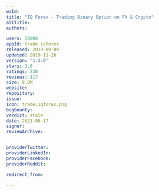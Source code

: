 ```yaml
---
wsId: 
title: "IQ Forex - Trading Binary Option on FX & Crypto"
altTitle: 
authors:

users: 50000
appId: trade.iqforex
released: 2019-09-09
updated: 2019-11-26
version: "1.3.0"
stars: 3.6
ratings: 238
reviews: 117
size: 8.0M
website: 
repository: 
issue: 
icon: trade.iqforex.png
bugbounty: 
verdict: stale
date: 2021-08-17
signer: 
reviewArchive:


providerTwitter: 
providerLinkedIn: 
providerFacebook: 
providerReddit: 

redirect_from:

---
```



